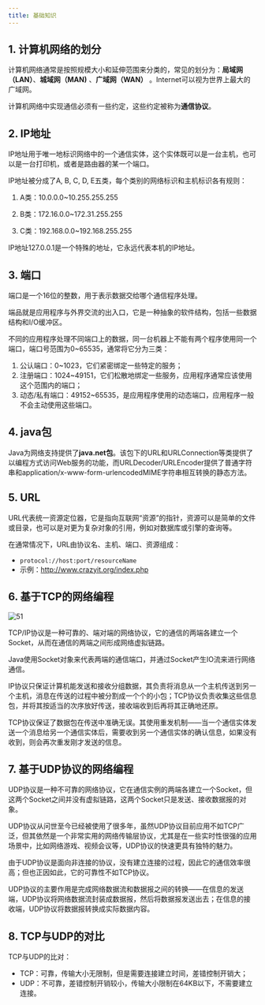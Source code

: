 ```yaml
---
title: 基础知识
---
```


## 1. 计算机网络的划分

计算机网络通常是按照规模大小和延伸范围来分类的，常见的划分为：**局域网（LAN）**、**城域网（MAN)** 、**广域网（WAN）** 。Internet可以视为世界上最大的广域网。

计算机网络中实现通信必须有一些约定，这些约定被称为**通信协议**。

## 2. IP地址

IP地址用于唯一地标识网络中的一个通信实体，这个实体既可以是一台主机，也可以是一台打印机，或者是路由器的某一个端口。

IP地址被分成了A, B, C, D, E五类，每个类别的网络标识和主机标识各有规则：

1. A类：10.0.0.0~10.255.255.255

2. B类：172.16.0.0~172.31.255.255
3. C类：192.168.0.0~192.168.255.255

IP地址127.0.0.1是一个特殊的地址，它永远代表本机的IP地址。

## 3. 端口

端口是一个16位的整数，用于表示数据交给哪个通信程序处理。

端品就是应用程序与外界交流的出入口，它是一种抽象的软件结构，包括一些数据结构和I/O缓冲区。

不同的应用程序处理不同端口上的数据，同一台机器上不能有两个程序使用同一个端口，端口号范围为0~65535，通常将它分为三类：

1. 公认端口：0~1023，它们紧密绑定一些特定的服务；
2. 注册端口：1024~49151，它们松散地绑定一些服务，应用程序通常应该使用这个范围内的端口；
3. 动态/私有端口：49152~65535，是应用程序使用的动态端口，应用程序一般不会主动使用这些端口。

## 4. java包

Java为网络支持提供了**java.net包**。该包下的URL和URLConnection等类提供了以编程方式访问Web服务的功能，而URLDecoder/URLEncoder提供了普通字符串和application/x-www-form-urlencodedMIME字符串相互转换的静态方法。

## 5. URL

URL代表统一资源定位器，它是指向互联网“资源”的指针，资源可以是简单的文件或目录，也可以是对更为复杂对象的引用，例如对数据库或引擎的查询等。

在通常情况下，URL由协议名、主机、端口、资源组成：

- `protocol://host:port/resourceName`
- 示例：http://www.crazyit.org/index.php

## 6. 基于TCP的网络编程

![51](https://figure-bed.chua-n.com/Java/51.png)

TCP/IP协议是一种可靠的、端对端的网络协议，它的通信的两端各建立一个Socket，从而在通信的两端之间形成网络虚拟链路。

Java使用Socket对象来代表两端的通信端口，并通过Socket产生IO流来进行网络通信。

IP协议只保证计算机能发送和接收分组数据，其负责将消息从一个主机传送到另一个主机，消息在传送的过程中被分割成一个个的小包；TCP协议负责收集这些信息包，并将其按适当的次序放好传送，接收端收到后再将其正确地还原。

TCP协议保证了数据包在传送中准确无误。其使用重发机制——当一个通信实体发送一个消息给另一个通信实体后，需要收到另一个通信实体的确认信息，如果没有收到，则会再次重发刚才发送的信息。

## 7. 基于UDP协议的网络编程

UDP协议是一种不可靠的网络协议，它在通信实例的两端各建立一个Socket，但这两个Socket之间并没有虚拟链路，这两个Socket只是发送、接收数据报的对象。

UDP协议从问世至今已经被使用了很多年，虽然UDP协议目前应用不如TCP广泛，但其依然是一个非常实用的网络传输层协议，尤其是在一些实时性很强的应用场景中，比如网络游戏、视频会议等，UDP协议的快速更具有独特的魅力。

由于UDP协议是面向非连接的协议，没有建立连接的过程，因此它的通信效率很高；但也正因如此，它的可靠性不如TCP协议。

UDP协议的主要作用是完成网络数据流和数据报之间的转换——在信息的发送端，UDP协议将网络数据流封装成数据报，然后将数据报发送出去；在信息的接收端，UDP协议将数据报转换成实际数据内容。

## 8. TCP与UDP的对比

TCP与UDP的比对：

- TCP：可靠，传输大小无限制，但是需要连接建立时间，差错控制开销大；
- UDP：不可靠，差错控制开销较小，传输大小限制在64KB以下，不需要建立连接。

